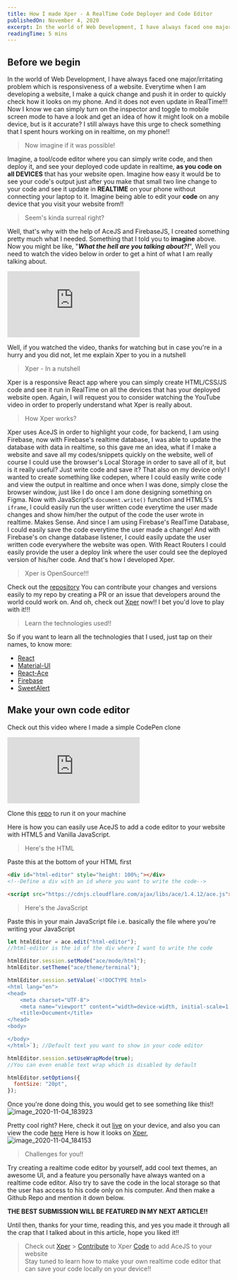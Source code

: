 ```yaml
---
title: How I made Xper - A RealTime Code Deployer and Code Editor
publishedOn: November 4, 2020
excerpt: In the world of Web Development, I have always faced one major/irritating problem which is responsiveness of a website. Everytime when I am developing a website, I make a quick change and push it in order to quickly check how it looks on my phone.
readingTime: 5 mins
---
```


## Before we begin

In the world of Web Development, I have always faced one major/irritating problem which is responsiveness of a website. Everytime when I am developing a website, I make a quick change and push it in order to quickly check how it looks on my phone. And it does not even update in RealTime!!! Now I know we can simply turn on the inspector and toggle to mobile screen mode to have a look and get an idea of how it might look on a mobile device, but is it accurate? I still always have this urge to check something that I spent hours working on in realtime, on my phone!!

> Now imagine if it was possible!

Imagine, a tool/code editor where you can simply write code, and then deploy it, and see your deployed code update in realtime, **as you code on all DEVICES** that has your website open. Imagine how easy it would be to see your code's output just after you make that small two line change to your code and see it update in **REALTIME** on your phone without connecting your laptop to it. Imagine being able to edit your **code** on any device that you visit your website from!!

> Seem's kinda surreal right?

Well, that's why with the help of AceJS and FirebaseJS, I created something pretty much what I needed. Something that I told you to **imagine** above. Now you might be like, "_**What the hell are you talking about?!**_", Well you need to watch the video below in order to get a hint of what I am really talking about.

<iframe src="https://www.youtube.com/embed/UFeu4lRtPHI" title="YouTube video player" frameborder="0" allow="accelerometer; autoplay; clipboard-write; encrypted-media; gyroscope; picture-in-picture" allowfullscreen></iframe>

Well, if you watched the video, thanks for watching but in case you're in a hurry and you did not, let me explain Xper to you in a nutshell

> Xper - In a nutshell

Xper is a responsive React app where you can simply create HTML/CSS/JS code and see it run in RealTime on all the devices that has your deployed website open. Again, I will request you to consider watching the YouTube video in order to properly understand what Xper is really about.

> How Xper works?

Xper uses AceJS in order to highlight your code, for backend, I am using Firebase, now with Firebase's realtime database, I was able to update the database with data in realtime, so this gave me an idea, what if I make a website and save all my codes/snippets quickly on the website, well of course I could use the browser's Local Storage in order to save all of it, but is it really useful? Just write code and save it? That also on my device only! I wanted to create something like codepen, where I could easily write code and view the output in realtime and once when I was done, simply close the browser window, just like I do once I am done designing something on Figma. Now with JavaScript's `document.write()` function and HTML5's `iframe`, I could easily run the user written code everytime the user made changes and show him/her the output of the code the user wrote in realtime. Makes Sense. And since I am using Firebase's RealTime Database, I could easily save the code everytime the user made a change! And with Firebase's on change database listener, I could easily update the user written code everywhere the website was open. With React Routers I could easily provide the user a deploy link where the user could see the deployed version of his/her code. And that's how I developed Xper.

> Xper is OpenSource!!!

Check out the [repository](https://github.com/Jaagrav/Xper)
You can contribute your changes and versions easily to my repo by creating a PR or an issue that developers around the world could work on. And oh, check out [Xper](https://xper.jaagrav.in/) now!! I bet you'd love to play with it!!!

> Learn the technologies used!!

So if you want to learn all the technologies that I used, just tap on their names, to know more:

- [React](https://reactjs.org)
- [Material-UI](https://material-ui.com)
- [React-Ace](https://www.npmjs.com/package/react-ace)
- [Firebase](https://firebase.google.com/docs/web/setup)
- [SweetAlert](https://sweetalert.js.org/guides/)

## Make your own code editor

Check out this video where I made a simple CodePen clone

<iframe src="https://www.youtube.com/embed/8x5DdcSBaZk" title="YouTube video player" frameborder="0" allow="accelerometer; autoplay; clipboard-write; encrypted-media; gyroscope; picture-in-picture" allowfullscreen></iframe>

Clone this [repo](https://github.com/Jaagrav/CodePen-Clone) to run it on your machine

Here is how you can easily use AceJS to add a code editor to your website with HTML5 and Vanilla JavaScript.

> Here's the HTML

Paste this at the bottom of your HTML first

```html
<div id="html-editor" style="height: 100%;"></div>
<!--Define a div with an id where you want to write the code-->

<script src="https://cdnjs.cloudflare.com/ajax/libs/ace/1.4.12/ace.js"></script>
```

> Here's the JavaScript

Paste this in your main JavaScript file i.e. basically the file where you're writing your JavaScript

```js
let htmlEditor = ace.edit("html-editor");
//html-editor is the id of the div where I want to write the code

htmlEditor.session.setMode("ace/mode/html");
htmlEditor.setTheme("ace/theme/terminal");

htmlEditor.session.setValue(`<!DOCTYPE html>
<html lang="en">
<head>
    <meta charset="UTF-8">
    <meta name="viewport" content="width=device-width, initial-scale=1.0">
    <title>Document</title>
</head>
<body>

</body>
</html>`); //Default text you want to show in your code editor

htmlEditor.session.setUseWrapMode(true);
//You can even enable text wrap which is disabled by default

htmlEditor.setOptions({
  fontSize: "20pt",
});
```

Once you're done doing this, you would get to see something like this!!
![image_2020-11-04_183923](https://user-images.githubusercontent.com/52719271/98115576-0ec73f80-1ecd-11eb-9311-870ce12d2529.png)

Pretty cool right?
Here, check it out [live](https://xperbycoder.netlify.app/deploy/V0FWZmVh7bSAozvT5U1RbWjtsky2/-MLIKKf5pJtMa0Mv1ZPB/) on your device, and also you can view the code [here](https://xperbycoder.netlify.app/edit/V0FWZmVh7bSAozvT5U1RbWjtsky2/-MLIKKf5pJtMa0Mv1ZPB)
Here is how it looks on [Xper](https://xperbycoder.netlify.app),
![image_2020-11-04_184153](https://user-images.githubusercontent.com/52719271/98115804-68c80500-1ecd-11eb-8aba-dc6d87dc4325.png)

> Challenges for you!!

Try creating a realtime code editor by yourself, add cool text themes, an awesome UI, and a feature you personally have always wanted on a realtime code editor. Also try to save the code in the local storage so that the user has access to his code only on his computer. And then make a Github Repo and mention it down below.

**THE BEST SUBMISSION WILL BE FEATURED IN MY NEXT ARTICLE!!**

Until then, thanks for your time, reading this, and yes you made it through all the crap that I talked about in this article, hope you liked it!!

> Check out [Xper](https://xperbycoder.netlify.app) > [Contribute](https://github.com/Jaagrav/Xper) to Xper
> [Code](https://xperbycoder.netlify.app/deploy/V0FWZmVh7bSAozvT5U1RbWjtsky2/-MLIKKf5pJtMa0Mv1ZPB/) to add AceJS to your website
> <br>Stay tuned to learn how to make your own realtime code editor that can save your code locally on your device!!
